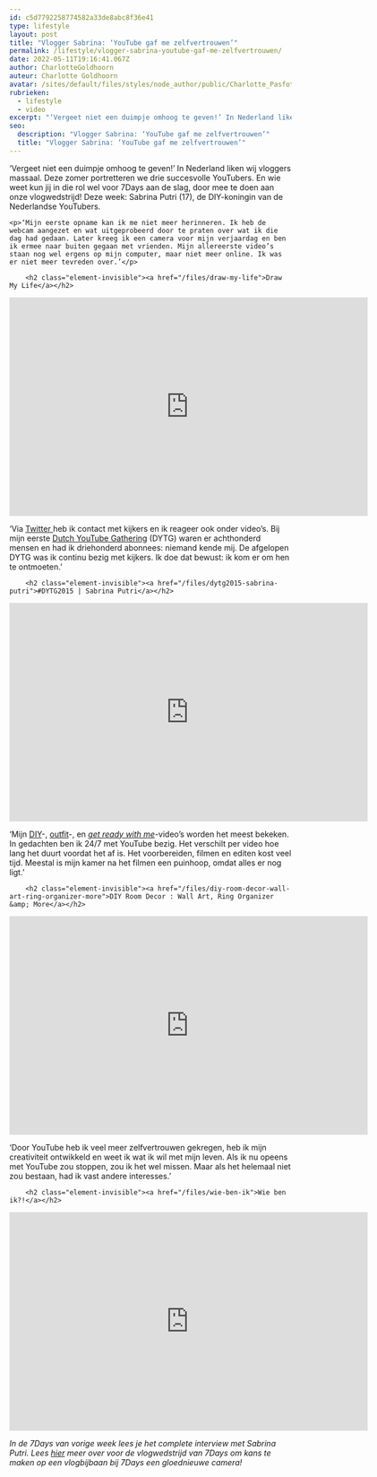 ```yaml
---
id: c5d7792258774582a33de8abc8f36e41
type: lifestyle
layout: post
title: "Vlogger Sabrina: ‘YouTube gaf me zelfvertrouwen’"
permalink: /lifestyle/vlogger-sabrina-youtube-gaf-me-zelfvertrouwen/
date: 2022-05-11T19:16:41.067Z
author: CharlotteGoldhoorn
auteur: Charlotte Goldhoorn
avatar: /sites/default/files/styles/node_author/public/Charlotte_PasfotoDSC01555%20EXTRA.jpg?itok=Uh1_j08g
rubrieken:
  - lifestyle
  - video
excerpt: "‘Vergeet niet een duimpje omhoog te geven!’ In Nederland liken wij vloggers massaal. Deze zomer portretteren we drie succesvolle YouTubers. En wie weet kun jij in die rol wel voor 7Days aan de slag, door mee te doen aan onze vlogwedstrijd! Deze week: Sabrina Putri (17), de DIY-koningin van de Nederlandse YouTubers.  "
seo:
  description: "Vlogger Sabrina: ‘YouTube gaf me zelfvertrouwen’"
  title: "Vlogger Sabrina: ‘YouTube gaf me zelfvertrouwen’"
---
```

‘Vergeet niet een duimpje omhoog te geven!’ In Nederland liken wij vloggers massaal. Deze zomer portretteren we drie succesvolle YouTubers. En wie weet kun jij in die rol wel voor 7Days aan de slag, door mee te doen aan onze vlogwedstrijd! Deze week: Sabrina Putri (17), de DIY-koningin van de Nederlandse YouTubers.  

    <p>‘Mijn eerste opname kan ik me niet meer herinneren. Ik heb de webcam aangezet en wat uitgeprobeerd door te praten over wat ik die dag had gedaan. Later kreeg ik een camera voor mijn verjaardag en ben ik ermee naar buiten gegaan met vrienden. Mijn allereerste video’s staan nog wel ergens op mijn computer, maar niet meer online. Ik was er niet meer tevreden over.’</p>
<p><div class="media media-element-container media-default"><div id="file-5510" class="file file-video file-video-youtube">

        <h2 class="element-invisible"><a href="/files/draw-my-life">Draw My Life</a></h2>
    
  
  <div class="content">
    <div class="media-youtube-video media-element file-default media-youtube-1">
  <iframe class="media-youtube-player" width="640" height="390" title="Draw My Life" src="https://www.youtube.com/embed/TIMNjDQbRaM?wmode=opaque&controls=" name="Draw My Life" frameborder="0" allowfullscreen="">Video van Draw My Life</iframe>
</div>
  </div>

  
</div>
</div>
<p>‘Via <a href="https://twitter.com/lovelydreamer_" target="_blank">Twitter </a>heb ik contact met kijkers en ik reageer ook onder video’s. Bij mijn eerste <a href="/DYTG" target="_blank">Dutch YouTube Gathering</a> (DYTG) waren er achthonderd mensen en had ik driehonderd abonnees: niemand kende mij. De afgelopen DYTG was ik continu bezig met kijkers. Ik doe dat bewust: ik kom er om hen te ontmoeten.’</p>
<p><div class="media media-element-container media-default"><div id="file-5511" class="file file-video file-video-youtube">

        <h2 class="element-invisible"><a href="/files/dytg2015-sabrina-putri">#DYTG2015 | Sabrina Putri</a></h2>
    
  
  <div class="content">
    <div class="media-youtube-video media-element file-default media-youtube-2">
  <iframe class="media-youtube-player" width="640" height="390" title="#DYTG2015 | Sabrina Putri" src="https://www.youtube.com/embed/1GviO3dKF7c?wmode=opaque&controls=" name="#DYTG2015 | Sabrina Putri" frameborder="0" allowfullscreen="">Video van #DYTG2015 | Sabrina Putri</iframe>
</div>
  </div>

  
</div>
</div>
<p>‘Mijn <a href="https://www.youtube.com/watch?v=15ZaGEgq2XM&amp;list=PL0Mxgh60NmFkRTfyQZDoyA-pnVBixk1UF" target="_blank">DIY</a>-, <a href="https://www.youtube.com/playlist?list=PL0Mxgh60NmFkqU-I0OeVLA5GW3Zmh-cF8" target="_blank">outfit</a>-, en <em><a href="https://www.youtube.com/watch?v=VP6fRJ6KmWs&amp;list=PL0Mxgh60NmFkwmrPogXNLSlFEV9QVr_gj" target="_blank">get ready with me</a></em>-video’s worden het meest bekeken. In gedachten ben ik 24/7 met YouTube bezig. Het verschilt per video hoe lang het duurt voordat het af is. Het voorbereiden, filmen en editen kost veel tijd. Meestal is mijn kamer na het filmen een puinhoop, omdat alles er nog ligt.’</p>
<p><div class="media media-element-container media-default"><div id="file-5512" class="file file-video file-video-youtube">

        <h2 class="element-invisible"><a href="/files/diy-room-decor-wall-art-ring-organizer-more">DIY Room Decor : Wall Art, Ring Organizer &amp; More</a></h2>
    
  
  <div class="content">
    <div class="media-youtube-video media-element file-default media-youtube-3">
  <iframe class="media-youtube-player" width="640" height="390" title="DIY Room Decor : Wall Art, Ring Organizer &amp; More" src="https://www.youtube.com/embed/Gxip2WVGOGs?wmode=opaque&controls=" name="DIY Room Decor : Wall Art, Ring Organizer &amp; More" frameborder="0" allowfullscreen="">Video van DIY Room Decor : Wall Art, Ring Organizer &amp;amp; More</iframe>
</div>
  </div>

  
</div>
</div>
<p>‘Door YouTube heb ik veel meer zelfvertrouwen gekregen, heb ik mijn creativiteit ontwikkeld en weet ik wat ik wil met mijn leven. Als ik nu opeens met YouTube zou stoppen, zou ik het wel missen. Maar als het helemaal niet zou bestaan, had ik vast andere interesses.’</p>
<p><div class="media media-element-container media-default"><div id="file-5513" class="file file-video file-video-youtube">

        <h2 class="element-invisible"><a href="/files/wie-ben-ik">Wie ben ik?!</a></h2>
    
  
  <div class="content">
    <div class="media-youtube-video media-element file-default media-youtube-4">
  <iframe class="media-youtube-player" width="640" height="390" title="Wie ben ik?!" src="https://www.youtube.com/embed/j9yJN8yRHZI?wmode=opaque&controls=" name="Wie ben ik?!" frameborder="0" allowfullscreen="">Video van Wie ben ik?!</iframe>
</div>
  </div>

  
</div>
</div>
<p><em>In de 7Days van vorige week lees je het complete interview met Sabrina Putri. Lees <a href="/lifestyle/word-jij-vlogger-van-7days">hier</a> meer over voor de vlogwedstrijd van 7Days om kans te maken op een vlogbijbaan bij 7Days een gloednieuwe camera!</em></p>  

